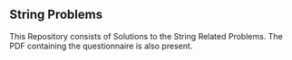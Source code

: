 ## String Problems

This Repository consists of Solutions to the String Related Problems. The PDF containing the questionnaire is also present.
